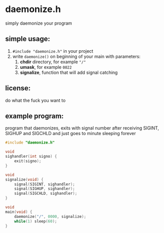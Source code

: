 # daemonize.h
simply daemonize your program

## simple usage:
1. `#include "daemonize.h"` in your project
2. write `daemonize()` on beginning of your main with parameters:
    1. **chdir** directory, for example `"/"`
    2. **umask**, for example `0022`
    3. **signalize**, function that will add signal catching

## license:
do what the fuck you want to

## example program:
program that daemonizes, exits with signal number after receiving SIGINT, SIGHUP and SIGCHLD and just goes to minute sleeping forever
```c
#include "daemonize.h"

void
sighandler(int signo) {
	exit(signo);
}

void
signalize(void) {
	signal(SIGINT, sighandler);
	signal(SIGHUP, sighandler);
	signal(SIGCHLD, sighandler);
}

void
main(void) {
	daemonize("/", 0000, signalize);
	while(1) sleep(60);
}
```
